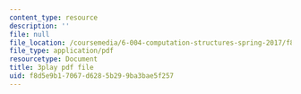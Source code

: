 ```yaml
---
content_type: resource
description: ''
file: null
file_location: /coursemedia/6-004-computation-structures-spring-2017/f8d5e9b17067d6285b299ba3bae5f257_Sj18t7hdbt8.pdf
file_type: application/pdf
resourcetype: Document
title: 3play pdf file
uid: f8d5e9b1-7067-d628-5b29-9ba3bae5f257
---
```

